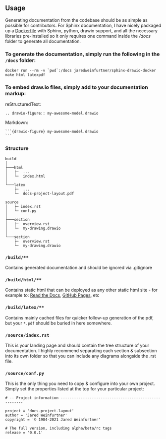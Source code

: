 ## Usage

Generating documentation from the codebase should be as simple as possible for contributors. For Sphinx documentation, I have nicely packaged up a [Dockerfile](https://github.com/jaredweinfurtner/sphinx-drawio-docker) with Sphinx, python, drawio support, and all the necessary libraries pre-installed so it only requires one command inside the */docs* folder to generate all documentation.

### To generate the documentation, simply run the following in the `/docs` folder:

```shell
docker run --rm -v `pwd`:/docs jaredweinfurtner/sphinx-drawio-docker make html latexpdf
```

### To embed draw.io files, simply add to your documentation markup:

reStructuredText:
~~~
.. drawio-figure:: my-awesome-model.drawio
~~~

Markdown:
~~~
```{drawio-figure} my-awesome-model.drawio
```
~~~



### Structure

```
build
│
├───html
│   ├─  ...
│   └─  index.html
│      
└───latex
    ├─  ...
    └─  docs-project-layout.pdf

source
│   ├─ index.rst    
│   └─ conf.py
│
├───section
│   ├─  overview.rst
│   └─  my-drawing.drawio
│   
└───section
    ├─  overview.rst
    └─  my-drawing.drawio
```

### `/build/**`

Contains generated documentation and should be ignored via .gitignore

### `/build/html/**`

Contains static html that can be deployed as any other static html site - for example to: [Read the Docs](https://readthedocs.org/), [GitHub Pages](https://pages.github.com/), etc

### `/build/latex/**`

Contains mainly cached files for quicker follow-up generation of the pdf, but your `*.pdf` should be buried in here somewhere.  

### `/source/index.rst`

This is your landing page and should contain the tree structure of your documentation.  I highly recommend separating each section & subsection into its own folder so that you can include any diagrams alongside the .rst file.

### `/source/conf.py`

This is the only thing you need to copy & configure into your own project. Simply set the properties listed at the top for your particular project:

```shell
# -- Project information -----------------------------------------------------

project = 'docs-project-layout'
author = 'Jared Weinfurtner'
copyright = '© 1984-2021 Jared Weinfurtner'

# The full version, including alpha/beta/rc tags
release = '0.0.1'
```
